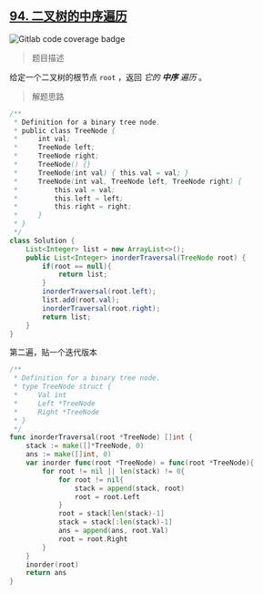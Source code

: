## [94. 二叉树的中序遍历](https://leetcode.cn/problems/binary-tree-inorder-traversal/)

![Gitlab code coverage badge](https://img.shields.io/badge/难度-简单-green)

> 题目描述

给定一个二叉树的根节点 `root` ，返回 *它的 **中序** 遍历* 。

> 解题思路

```java
/**
 * Definition for a binary tree node.
 * public class TreeNode {
 *     int val;
 *     TreeNode left;
 *     TreeNode right;
 *     TreeNode() {}
 *     TreeNode(int val) { this.val = val; }
 *     TreeNode(int val, TreeNode left, TreeNode right) {
 *         this.val = val;
 *         this.left = left;
 *         this.right = right;
 *     }
 * }
 */
class Solution {
    List<Integer> list = new ArrayList<>();
    public List<Integer> inorderTraversal(TreeNode root) {
        if(root == null){
            return list;
        }
        inorderTraversal(root.left);
        list.add(root.val);
        inorderTraversal(root.right);
        return list;
    }
}
```

第二遍，贴一个迭代版本

```go
/**
 * Definition for a binary tree node.
 * type TreeNode struct {
 *     Val int
 *     Left *TreeNode
 *     Right *TreeNode
 * }
 */
func inorderTraversal(root *TreeNode) []int {
    stack := make([]*TreeNode, 0)
    ans := make([]int, 0)
    var inorder func(root *TreeNode) = func(root *TreeNode){
        for root != nil || len(stack) != 0{
            for root != nil{
                stack = append(stack, root)
                root = root.Left
            }
            root = stack[len(stack)-1]
            stack = stack[:len(stack)-1]
            ans = append(ans, root.Val)
            root = root.Right
        }
    }
    inorder(root)
    return ans
}
```

